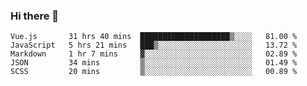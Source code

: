 ### Hi there 👋

<!--
**xin-code/Xin-code** is a ✨ _special_ ✨ repository because its `README.md` (this file) appears on your GitHub profile.

Here are some ideas to get you started:
<!--START_SECTION:waka-->
```text
Vue.js       31 hrs 40 mins  ████████████████████▒░░░░   81.00 % 
JavaScript   5 hrs 21 mins   ███▒░░░░░░░░░░░░░░░░░░░░░   13.72 % 
Markdown     1 hr 7 mins     ▓░░░░░░░░░░░░░░░░░░░░░░░░   02.89 % 
JSON         34 mins         ▒░░░░░░░░░░░░░░░░░░░░░░░░   01.49 % 
SCSS         20 mins         ▒░░░░░░░░░░░░░░░░░░░░░░░░   00.89 % 
```
<!--END_SECTION:waka-->
